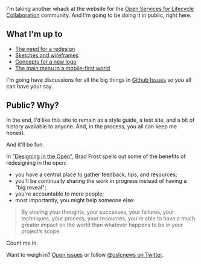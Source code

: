 I'm taking another whack at the website for the [Open Services for Lifecycle Collaboration](http://open-services.net/) community. And I'm going to be doing it in public, right here.

## What I'm up to

- [The need for a redesign](./why.html)
- [Sketches and wireframes](./wireframes.html)
- [Concepts for a new logo](./logo.html)
- [The main menu in a mobile-first world](./mobile-first.html)

I'm going have discussions for all the big things in [Github Issues](https://github.com/OSLC/redesign/issues) so you all can have your say.

## Public? Why?

In the end, I'd like this site to remain as a style guide, a test site, and a bit of history available to anyone. And, in the process, you all can keep me honest. 

And it'll be fun. 

In ["Designing in the Open"](http://bradfrostweb.com/blog/post/designing-in-the-open/), Brad Frost spells out some of the benefits of redesigning in the open:

- you have a central place to gather feedback, tips, and resources;
- you'll be continually sharing the work in progress instead of having a "big reveal";
- you're accountable to more people;
- most importantly, you might help someone else:

> By sharing your thoughts, your successes, your failures, your techniques, your process, your resources, you’re able to have a much greater impact on the world than whatever happens to be in your project’s scope.

Count me in.

Want to weigh in? [Open issues](https://github.com/OSLC/redesign/issues) or follow [@oslcnews on Twitter](https://twitter.com/oslcnews).